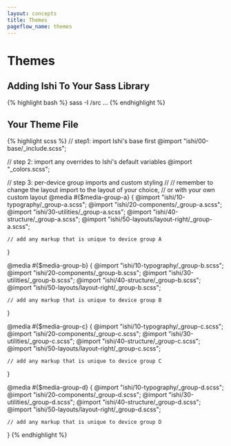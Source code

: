 ```yaml
---
layout: concepts
title: Themes
pageflow_name: themes
---
```


# Themes

## Adding Ishi To Your Sass Library

{% highlight bash %}
sass -I <where-you-put-ishi>/src ...
{% endhighlight %}

## Your Theme File

{% highlight scss %}
// step1: import Ishi's base first
@import "ishi/00-base/_include.scss";

// step 2: import any overrides to Ishi's default variables
@import "_colors.scss";

// step 3: per-device group imports and custom styling
//
// remember to change the layout import to the layout of your choice,
// or with your own custom layout
@media #{$media-group-a} {
    @import "ishi/10-typography/_group-a.scss";
    @import "ishi/20-components/_group-a.scss";
    @import "ishi/30-utilities/_group-a.scss";
    @import "ishi/40-structure/_group-a.scss";
    @import "ishi/50-layouts/layout-right/_group-a.scss";

    // add any markup that is unique to device group A
}

@media #{$media-group-b} {
    @import "ishi/10-typography/_group-b.scss";
    @import "ishi/20-components/_group-b.scss";
    @import "ishi/30-utilities/_group-b.scss";
    @import "ishi/40-structure/_group-b.scss";
    @import "ishi/50-layouts/layout-right/_group-b.scss";

    // add any markup that is unique to device group B
}

@media #{$media-group-c} {
    @import "ishi/10-typography/_group-c.scss";
    @import "ishi/20-components/_group-c.scss";
    @import "ishi/30-utilities/_group-c.scss";
    @import "ishi/40-structure/_group-c.scss";
    @import "ishi/50-layouts/layout-right/_group-c.scss";

    // add any markup that is unique to device group C
}

@media #{$media-group-d} {
    @import "ishi/10-typography/_group-d.scss";
    @import "ishi/20-components/_group-d.scss";
    @import "ishi/30-utilities/_group-d.scss";
    @import "ishi/40-structure/_group-d.scss";
    @import "ishi/50-layouts/layout-right/_group-d.scss";

    // add any markup that is unique to device group D
}
{% endhighlight %}